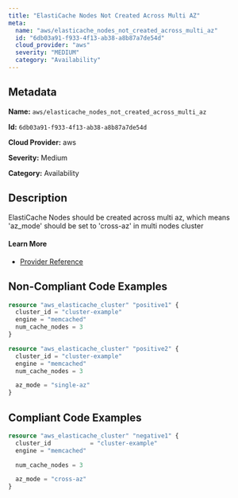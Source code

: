 ```yaml
---
title: "ElastiCache Nodes Not Created Across Multi AZ"
meta:
  name: "aws/elasticache_nodes_not_created_across_multi_az"
  id: "6db03a91-f933-4f13-ab38-a8b87a7de54d"
  cloud_provider: "aws"
  severity: "MEDIUM"
  category: "Availability"
---
```


## Metadata
**Name:** `aws/elasticache_nodes_not_created_across_multi_az`

**Id:** `6db03a91-f933-4f13-ab38-a8b87a7de54d`

**Cloud Provider:** aws

**Severity:** Medium

**Category:** Availability

## Description
ElastiCache Nodes should be created across multi az, which means 'az_mode' should be set to 'cross-az' in multi nodes cluster

#### Learn More

 - [Provider Reference](https://registry.terraform.io/providers/hashicorp/aws/latest/docs/resources/elasticache_cluster)

## Non-Compliant Code Examples
```terraform
resource "aws_elasticache_cluster" "positive1" {
  cluster_id = "cluster-example"
  engine = "memcached"
  num_cache_nodes = 3
}

resource "aws_elasticache_cluster" "positive2" {
  cluster_id = "cluster-example"
  engine = "memcached"
  num_cache_nodes = 3

  az_mode = "single-az"
}
```

## Compliant Code Examples
```terraform
resource "aws_elasticache_cluster" "negative1" {
  cluster_id           = "cluster-example"
  engine = "memcached"

  num_cache_nodes = 3

  az_mode = "cross-az"
}
```